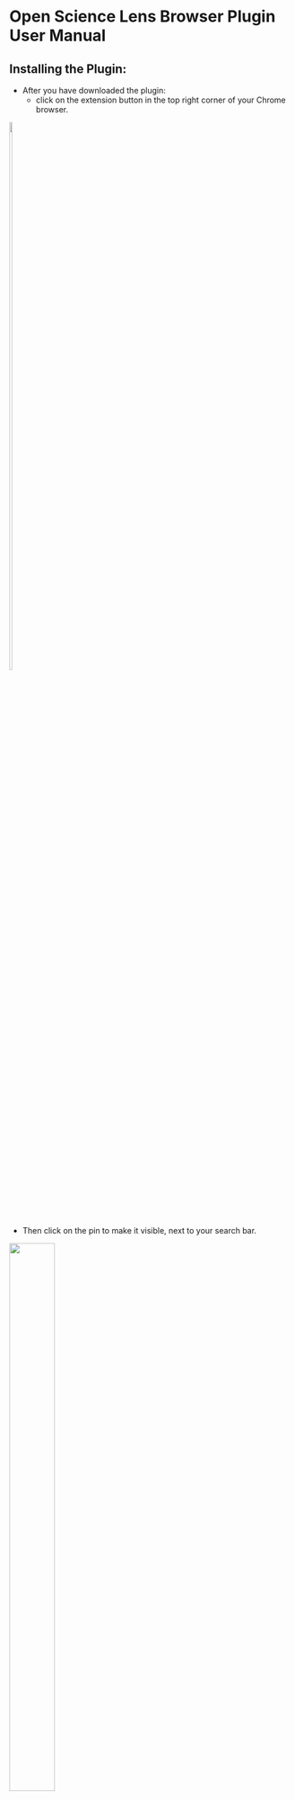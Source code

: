# Open Science Lens Browser Plugin User Manual

## Installing the Plugin:

* After you have downloaded the plugin:
  * click on the extension button in the top right corner of your Chrome browser.  
<img src="images-plugin/extension-button.PNG" width="10%" height="50%">

  * Then click on the pin to make it visible, next to your search bar.  
<img src="images-plugin/extension-list.PNG" width="40%" height="50%">

## Plugin Settings:

By clicking the gear on the top right of the side panel you will be lead to the settings page.  
<img src="./images-plugin/settings-select.PNG" width="40%" height="50%">
<img src="./images-plugin/settings-menu.PNG" width="18%" height="50%">

By clicking the desired category a list will open with the available settings. There are two types of settings: "general" and "other" with "other" being a filter mechanism for each type of doi.

General settings:  
<img src="./images-plugin/settings-general.PNG" width="30%" height="50%">

There are three available types of settings: Language, AutoScan and Show Badge.  
* Language:
  * English

* AutoScan:  
  * Manual: you have to click the "Scan" button.
  * Auto: scans at certain intervals.
  * On Page Load: scans once automatically when page loads.

  <img src="./images-plugin/settings-general-scanning.PNG" width="30%" height="50%">

* Show Badge:
	Show badge is a settings that allows a user to access the desirable DOI only through the list on the side panel. That way there is no externeal infulence on the website.
  * On  
	<img src="./images-plugin/scan-badge-on.PNG" width="40%" height="50%">

  * Off  
	<img src="./images-plugin/scan-badge-off.PNG" width="40%" height="50%">

Other settings:

There are five available types of settings:

* Dataset
* Publication
* Software
* Project
* Other

Each of them controls what is shown for each type. (example shown is for Dataset)

<img src="./images-plugin/settings-publication.PNG" width="20%" height="50%">
<img src="./images-plugin/scan-publication-filter.PNG" width="35%" height="50%">

## Login

Clicking the "Login" button will open a new tab with the Open Science Lens WebApp for the user to log in. Once logged in it will show the user's name.

<img src="./images-plugin/login.PNG" width="30%" height="50%">
<img src="./images-plugin/login-successful.PNG" width="40%" height="50%">  
<img src="./images-plugin/login-successful-name.PNG" width="60%" height="50%">

## Scanning:

There are multiple ways to scan (manually, automatically or on page load) resulting in:
* a list in the side panel  
<img src="./images-plugin/scanned.PNG" width="60%" height="50%">

* possible badges on the website.  
<img src="./images-plugin/scanned-badges.PNG" width="60%" height="50%">

## Clearing:

Clear can be done by clicking on the "Clear" button and can be used to clean the side panel and the website from all the available information if the user doesn't want to see it.  
<img src="./images-plugin/clear.PNG" width="40%" height="50%">

## Highlight and search OpenAIRE:

Highlight a certain word or phrase and right click on it. Then click on the option "Explore OpenAIRE". It will open a new tab on the OpenAIRE website with the search term you have highlighted.  
<img src="./images-plugin/highlight-menu.PNG" width="50%" height="50%">

## Visit OpenAIRE:

In the side panel by clicking the button "Visit OpenAIRE" it will open a new tab and take you to the OpenAIRE website.  
<img src="./images-plugin/visit-openaire.PNG" width="40%" height="50%">

## Visit Open Science Lens Github repository:

In the side panel by clicking the button "Embed Open Science Lens to your page" it will open a new tab and take you to the Github repository where you will find information about the Open Science Lens Widget.  
<img src="./images-plugin/visit-github.PNG" width="40%" height="50%">

## DOI in side panel:

By clicking on the DOI in the side panel you see the general information that is available to you through OpenAIRE and further more you can click on the sliders to access the value of that information.  
<img src="./images-plugin/single-doi-select.PNG" width="40%" height="50%">
<img src="./images-plugin/single-doi-info.PNG" width="30%" height="50%">

## DOI and Badges:

Similarly by clicking on a badge next to the DOI you want, you'll see the general information that is available to you through OpenAIRE and further more you can click on the sliders to access the value of that information.  
<img src="./images-plugin/single-doi-badge-select.PNG" width="60%" height="50%">  
<img src="./images-plugin/single-doi-badge-info.PNG" width="40%" height="50%">

## Widget Blocker:

If there is both a plugin installed and activated and a widget in a website, depending on the widget settings, the widget might not allow the plugin to scan.  
<!-- <img src="./images-plugin/widget-blocker.PNG" width="40%" height="50%"> -->
